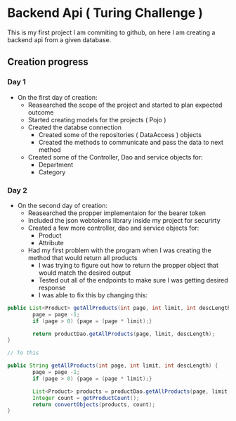 # Backend Api ( Turing Challenge )
This is my first project I am commiting to github, on here I am creating a backend api from a given database.

## Creation progress

### Day 1
* On the first day of creation:
     - Reasearched the scope of the project and started to plan expected outcome
	 - Started creating models for the projects ( Pojo )
	 - Created the databse connection
	      - Created some of the repositories ( DataAccess ) objects
		  - Created the methods to communicate and pass the data to next method
	 - Created some of the Controller, Dao and service objects for:
	      - Department
		  - Category


### Day 2
* On the second day of creation:
	 - Reasearched the propper implementaion for the bearer token
	 - Included the json webtokens library inside my project for securirty
	 - Created a few more controller, dao and service objects for:
		 - Product
		 - Attribute
	 - Had my first problem with the program when I was creating the method that would return all products
		 - I was trying to figure out how to return the propper object that would match the desired output
		 - Tested out all of the endpoints to make sure I was getting desired response
		 - I was able to fix this by changing this:
```java
public List<Product> getAllProducts(int page, int limit, int descLength) {
        page = page -1;
        if (page > 0) {page = (page * limit);}

        return productDao.getAllProducts(page, limit, descLength);
}

// To this

public String getAllProducts(int page, int limit, int descLength) {
        page = page -1;
        if (page > 0) {page = (page * limit);}

        List<Product> products = productDao.getAllProducts(page, limit, descLength);
        Integer count = getProductCount();
        return convertObjects(products, count);
}
```